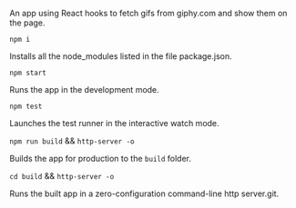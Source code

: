 An app using React hooks to fetch gifs from giphy.com and show them on the page.

`npm i`

Installs all the node_modules listed in the file package.json.

`npm start`

Runs the app in the development mode.<br />

`npm test`

Launches the test runner in the interactive watch mode.<br />

`npm run build` && `http-server -o`

Builds the app for production to the `build` folder.<br />

`cd build` && `http-server -o`

Runs the built app in a zero-configuration command-line http server.git.